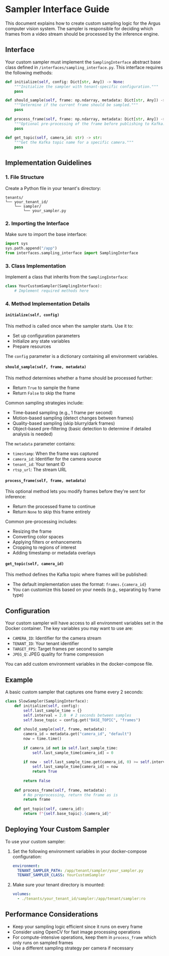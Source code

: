 # Sampler Interface Guide

This document explains how to create custom sampling logic for the Argus computer vision system. The sampler is responsible for deciding which frames from a video stream should be processed by the inference engine.

## Interface

Your custom sampler must implement the `SamplingInterface` abstract base class defined in `/interfaces/sampling_interface.py`. This interface requires the following methods:

```python
def initialize(self, config: Dict[str, Any]) -> None:
    """Initialize the sampler with tenant-specific configuration."""
    pass

def should_sample(self, frame: np.ndarray, metadata: Dict[str, Any]) -> bool:
    """Determine if the current frame should be sampled."""
    pass
    
def process_frame(self, frame: np.ndarray, metadata: Dict[str, Any]) -> Optional[np.ndarray]:
    """Optional pre-processing of the frame before publishing to Kafka."""
    pass
    
def get_topic(self, camera_id: str) -> str:
    """Get the Kafka topic name for a specific camera."""
    pass
```

## Implementation Guidelines

### 1. File Structure

Create a Python file in your tenant's directory:

```
tenants/
└── your_tenant_id/
    └── sampler/
        └── your_sampler.py
```

### 2. Importing the Interface

Make sure to import the base interface:

```python
import sys
sys.path.append("/app")
from interfaces.sampling_interface import SamplingInterface
```

### 3. Class Implementation

Implement a class that inherits from the `SamplingInterface`:

```python
class YourCustomSampler(SamplingInterface):
    # Implement required methods here
```

### 4. Method Implementation Details

#### `initialize(self, config)`

This method is called once when the sampler starts. Use it to:
- Set up configuration parameters
- Initialize any state variables
- Prepare resources

The `config` parameter is a dictionary containing all environment variables.

#### `should_sample(self, frame, metadata)`

This method determines whether a frame should be processed further:
- Return `True` to sample the frame
- Return `False` to skip the frame

Common sampling strategies include:
- Time-based sampling (e.g., 1 frame per second)
- Motion-based sampling (detect changes between frames)
- Quality-based sampling (skip blurry/dark frames)
- Object-based pre-filtering (basic detection to determine if detailed analysis is needed)

The `metadata` parameter contains:
- `timestamp`: When the frame was captured
- `camera_id`: Identifier for the camera source
- `tenant_id`: Your tenant ID
- `rtsp_url`: The stream URL

#### `process_frame(self, frame, metadata)`

This optional method lets you modify frames before they're sent for inference:
- Return the processed frame to continue
- Return `None` to skip this frame entirely

Common pre-processing includes:
- Resizing the frame
- Converting color spaces
- Applying filters or enhancements
- Cropping to regions of interest
- Adding timestamp or metadata overlays

#### `get_topic(self, camera_id)`

This method defines the Kafka topic where frames will be published:
- The default implementation uses the format: `frames.{camera_id}`
- You can customize this based on your needs (e.g., separating by frame type)

## Configuration

Your custom sampler will have access to all environment variables set in the Docker container. The key variables you may want to use are:

- `CAMERA_ID`: Identifier for the camera stream
- `TENANT_ID`: Your tenant identifier
- `TARGET_FPS`: Target frames per second to sample
- `JPEG_Q`: JPEG quality for frame compression

You can add custom environment variables in the docker-compose file.

## Example

A basic custom sampler that captures one frame every 2 seconds:

```python
class SlowSampler(SamplingInterface):
    def initialize(self, config):
        self.last_sample_time = {}
        self.interval = 2.0  # 2 seconds between samples
        self.base_topic = config.get("BASE_TOPIC", "frames")
    
    def should_sample(self, frame, metadata):
        camera_id = metadata.get("camera_id", "default")
        now = time.time()
        
        if camera_id not in self.last_sample_time:
            self.last_sample_time[camera_id] = 0
            
        if now - self.last_sample_time.get(camera_id, 0) >= self.interval:
            self.last_sample_time[camera_id] = now
            return True
            
        return False
    
    def process_frame(self, frame, metadata):
        # No preprocessing, return the frame as is
        return frame
    
    def get_topic(self, camera_id):
        return f"{self.base_topic}.{camera_id}"
```

## Deploying Your Custom Sampler

To use your custom sampler:

1. Set the following environment variables in your docker-compose configuration:
   ```yaml
   environment:
     TENANT_SAMPLER_PATH: /app/tenant/sampler/your_sampler.py
     TENANT_SAMPLER_CLASS: YourCustomSampler
   ```

2. Make sure your tenant directory is mounted:
   ```yaml
   volumes:
     - ./tenants/your_tenant_id/sampler:/app/tenant/sampler:ro
   ```

## Performance Considerations

- Keep your sampling logic efficient since it runs on every frame
- Consider using OpenCV for fast image processing operations
- For compute-intensive operations, keep them in `process_frame` which only runs on sampled frames
- Use a different sampling strategy per camera if necessary
